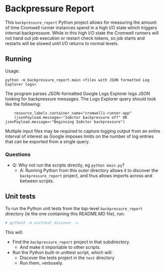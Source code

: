 # Backpressure Report

This `backpressure_report` Python project allows for measuring the amount of time Cromwell runner instances spend in a
high I/O state which triggers internal backpressure. While in this high I/O state the Cromwell runners will not hand out
job execution or restart check tokens, so job starts and restarts will be slowed until I/O returns to normal levels.

## Running

Usage:

```shell
python -m backpressure_report.main <files with JSON formatted Log Explorer logs>
```

The program parses JSON-formatted Google Logs Explorer logs JSON looking for backpressure messages.
The Logs Explorer query should look like the following:

```
    resource.labels.container_name="cromwell1-runner-app"
    (jsonPayload.message=~"IoActor backpressure off" OR jsonPayload.message=~"Beginning IoActor backpressure")
```

Multiple input files may be required to capture logging output from an entire interval of interest as Google imposes
limits on the number of log entries that can be exported from a single query.

### Questions

- Q: Why not run the scripts directly, eg `python main.py`?
  - A: Running Python from this outer directory allows it to discover the `backpressure_report` 
  project, and thus allows imports across and between scripts.

## Unit tests

To run the Python unit tests from the top-level `backpressure_report` directory 
(ie the one containing this README.MD file), run:
```sh
# python3 -m unittest discover -v
```

This will:
 - Find the `backpressure_report` project in that subdirectory.
   - And make it importable to other scripts.
 - Run the Python built-in unittest script, which will:
   - Discover the tests project in the `test` directory
   - Run them, verbosely.
